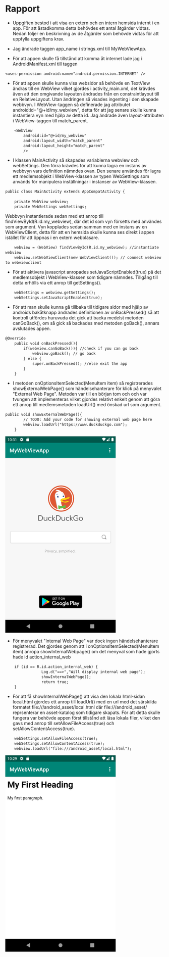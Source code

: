 
# Rapport
- Uppgiften bestod i att visa en extern och en intern hemsida internt i en app. För att åstadkomma detta behövdes ett antal åtgärder vidtas. Nedan följer en beskrivning av de åtgärder som behövde vidtas för att uppfylla uppgiftens krav. 

- Jag ändrade taggen app_name i strings.xml till MyWebViewApp.
- För att appen skulle få tillstånd att komma åt internet lade jag i AndroidManifest.xml till taggen 
```
<uses-permission android:name="android.permission.INTERNET" />
```

- För att appen skulle kunna visa websidor så behövde en TextView ändras till en WebView vilket gjordes i activity_main.xml, det krävdes även att den omgivande layouten ändrades från en constraintlayout till en RelativeLayout. Utan ändringen så visades ingenting i den skapade webbvyn. I WebView-taggen så definerade jag attributet android:id="@+id/my_webview", detta för att jag senare skulle kunna instantiera vyn med hjälp av detta id. Jag ändrade även layout-attributen i WebView-taggen till match_parent.
```
	<WebView
        android:id="@+id/my_webview"
        android:layout_width="match_parent"
        android:layout_height="match_parent"
        />
```
- I klassen MainActivity så skapades variablerna webview och webSettings. Den förra krävdes för att kunna lagra en instans av webbvyn vars definition nämndes ovan. Den senare användes för lagra ett medlemsobjekt i WebView-klassen av typen WebSettings som används för manipulera inställningar i instanser av WebView-klassen. 

```
public class MainActivity extends AppCompatActivity {

    private WebView webview;
    private WebSettings webSettings;
```

Webbvyn instantierade sedan med ett anrop till findViewById(R.id.my_webview), där det id som vyn försetts med användes som argument. Vyn kopplades sedan samman med en instans av en WebViewClient, detta för att en hemsida skulle kunna ses direkt i appen istället för att öppnas i en extern webbläsare. 

```
	webview = (WebView) findViewById(R.id.my_webview); //instantiate webview
	webview.setWebViewClient(new WebViewClient()); // connect webview to webviewclient
```
- För att aktivera javascript anropades setJavaScriptEnabled(true) på det medlemsobjekt i WebView-klassen som tidigare nämndes. Tillgång till detta erhölls via ett anrop till getSettings(). 
```
	webSettings = webview.getSettings();
	webSettings.setJavaScriptEnabled(true);
``` 
- För att man skulle kunna gå tillbaka till tidigare sidor med hjälp av androids bakåtknapp  ändrades definitionen av onBackPressed() så att kontroll utfördes huruvuda det gick att backa medelst metoden canGoBack(), om så gick så backades med metoden goBack(), annars avslutades appen.  
  
```
@Override
    public void onBackPressed(){
        if(webview.canGoBack()){ //check if you can go back
            webview.goBack(); // go back
        } else {
            super.onBackPressed(); //else exit the app
        }
    }
```
  
- I metoden onOptionsItemSelected(MenuItem item) så registrerades showExternalWebPage() som händelsehanterare för klick på menyvalet "External Web Page". Metoden var till en början tom och och var tvungen att implementeras vilket gjordes relativt enkelt genom att göra ett anrop till medlemsmetoden loadUrl() med önskad url som argument.

```
public void showExternalWebPage(){
        // TODO: Add your code for showing external web page here
        webview.loadUrl("https://www.duckduckgo.com");
    }
```

![](screenshot_external_webpage.png)
- För menyvalet "Internal Web Page" var dock ingen händelsehanterare registrerad. Det gjordes genom att i onOptionsItemSelected(MenuItem item) anropa showInternalWebpage() om det menyval som hade gjorts hade id action_internal_web
```
	if (id == R.id.action_internal_web) {
	            Log.d("==>","Will display internal web page");
	            showInternalWebPage();
	            return true;
	}
```

- För att få showInternalWebPage() att visa den lokala html-sidan local.html gjordes ett anrop till loadUrl() med en url med det särskilda formatet file:///android_asset/local.html där file:///android_asset/ reprsenterar en asset-katalog som tidigare skapats. För att detta skulle fungera var behövde appen först tillstånd att läsa lokala filer, vilket den gavs med anrop till setAllowFileAccess(true) och setAllowContentAccess(true). 

```
 	webSettings.setAllowFileAccess(true);
 	webSettings.setAllowContentAccess(true);
 	webview.loadUrl("file:///android_asset/local.html");
```
![](screenshot_internal_webpage.png)







